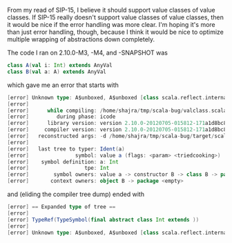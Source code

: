 From my read of SIP-15, I believe it should support value classes of value classes.  If SIP-15 really doesn't support value classes of value classes, then it would be nice if the error handling was more clear.  I'm hoping it's more than just error handling, though, because I think it would be nice to optimize multiple wrapping of abstractions down completely.

The code I ran on 2.10.0-M3, -M4, and -SNAPSHOT was

```scala
class A(val i: Int) extends AnyVal
class B(val a: A) extends AnyVal
```

which gave me an error that starts with

```scala
[error] Unknown type: A$unboxed, A$unboxed [class scala.reflect.internal.Types$UniqueErasedValueType, class scala.reflect.internal.Types$UniqueErasedValueType] TypeRef? false
[error] 
[error]      while compiling: /home/shajra/tmp/scala-bug/valclass.scala
[error]         during phase: icode
[error]      library version: version 2.10.0-20120705-015812-171a1d8bc8
[error]     compiler version: version 2.10.0-20120705-015812-171a1d8bc8
[error]   reconstructed args: -d /home/shajra/tmp/scala-bug/target/scala-2.10.0-SNAPSHOT/classes -bootclasspath /home/shajra/opt/jdk/jdk1.7.0_03/jre/lib/resources.jar:/home/shajra/opt/jdk/jdk1.7.0_03/jre/lib/rt.jar:/home/shajra/opt/jdk/jdk1.7.0_03/jre/lib/sunrsasign.jar:/home/shajra/opt/jdk/jdk1.7.0_03/jre/lib/jsse.jar:/home/shajra/opt/jdk/jdk1.7.0_03/jre/lib/jce.jar:/home/shajra/opt/jdk/jdk1.7.0_03/jre/lib/charsets.jar:/home/shajra/opt/jdk/jdk1.7.0_03/jre/classes:/home/shajra/.sbt/boot/scala-2.10.0-SNAPSHOT/lib/scala-library.jar -classpath /home/shajra/tmp/scala-bug/target/scala-2.10.0-SNAPSHOT/classes:/home/shajra/.ivy2/cache/com.typesafe/config/jars/config-0.4.0.jar
[error] 
[error]   last tree to typer: Ident(a)
[error]               symbol: value a (flags: <param> <triedcooking>)
[error]    symbol definition: a: Int
[error]                  tpe: Int
[error]        symbol owners: value a -> constructor B -> class B -> package <empty>
[error]       context owners: object B -> package <empty>
```

and (eliding the compiler tree dump) ended with

```scala
[error] == Expanded type of tree ==
[error] 
[error] TypeRef(TypeSymbol(final abstract class Int extends ))
[error] 
[error] Unknown type: A$unboxed, A$unboxed [class scala.reflect.internal.Types$UniqueErasedValueType, class scala.reflect.internal.Types$UniqueErasedValueType] TypeRef? false
```
